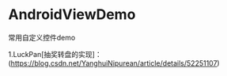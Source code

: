 # AndroidViewDemo
常用自定义控件demo


1.LuckPan[抽奖转盘的实现]：(https://blog.csdn.net/YanghuiNipurean/article/details/52251107)